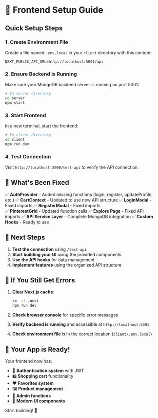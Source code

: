 # 🚀 Frontend Setup Guide

## Quick Setup Steps

### 1. **Create Environment File**
Create a file named `.env.local` in your `client` directory with this content:
```env
NEXT_PUBLIC_API_URL=http://localhost:5001/api
```

### 2. **Ensure Backend is Running**
Make sure your MongoDB backend server is running on port 5001:
```bash
# In server directory
cd server
npm start
```

### 3. **Start Frontend**
In a new terminal, start the frontend:
```bash
# In client directory
cd client
npm run dev
```

### 4. **Test Connection**
Visit `http://localhost:3000/test-api` to verify the API connection.

## 🔧 What's Been Fixed

✅ **AuthProvider** - Added missing functions (login, register, updateProfile, etc.)
✅ **CartContext** - Updated to use new API structure
✅ **LoginModal** - Fixed imports
✅ **RegisterModal** - Fixed imports  
✅ **PinterestGrid** - Updated function calls
✅ **Explore Page** - Fixed API imports
✅ **API Service Layer** - Complete MongoDB integration
✅ **Custom Hooks** - Ready to use

## 🎯 Next Steps

1. **Test the connection** using `/test-api`
2. **Start building your UI** using the provided components
3. **Use the API hooks** for data management
4. **Implement features** using the organized API structure

## 🚨 If You Still Get Errors

1. **Clear Next.js cache**:
   ```bash
   rm -rf .next
   npm run dev
   ```

2. **Check browser console** for specific error messages

3. **Verify backend is running** and accessible at `http://localhost:5001`

4. **Check environment file** is in the correct location (`client/.env.local`)

## 📱 Your App is Ready!

Your frontend now has:
- 🔐 **Authentication system** with JWT
- 🛍️ **Shopping cart** functionality  
- ❤️ **Favorites system**
- 🖼️ **Product management**
- 👑 **Admin functions**
- 🎨 **Modern UI components**

Start building! 🎉
